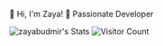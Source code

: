 👋 Hi, I'm Zaya!
🚀 Passionate Developer 

![zayabudmir's Stats](https://github-readme-stats.vercel.app/api?username=zayabudmir&theme=vue-dark&show_icons=true&hide_border=true&count_private=true)
![Visitor Count](https://komarev.com/ghpvc/?username=zayabudmir&color=blue&style=flat-square)


